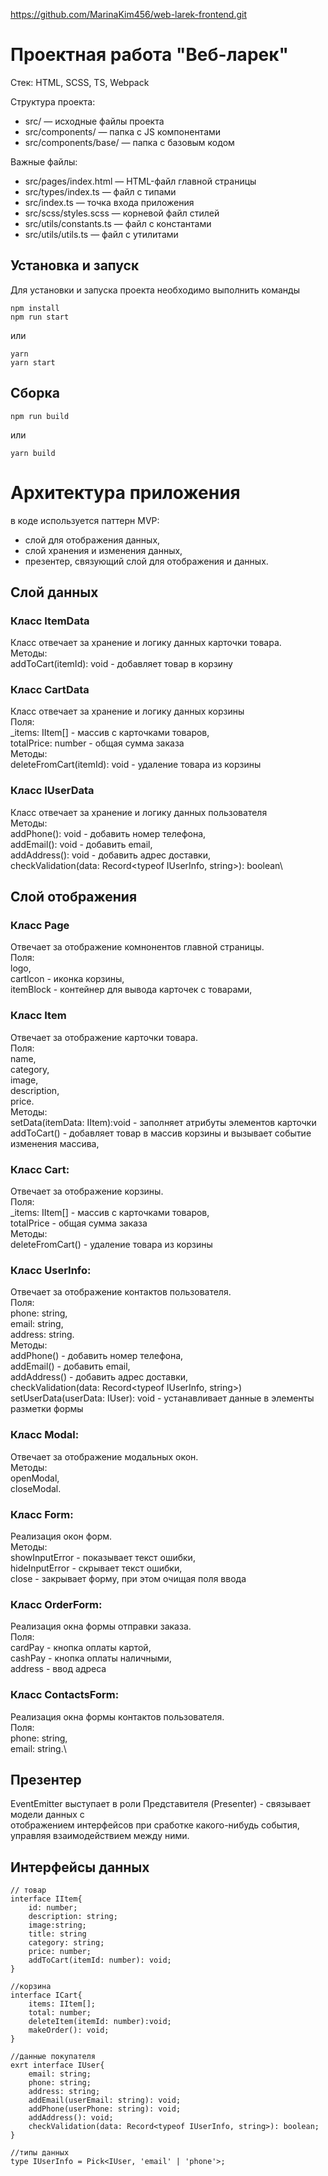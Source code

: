 https://github.com/MarinaKim456/web-larek-frontend.git
# Проектная работа "Веб-ларек"

Стек: HTML, SCSS, TS, Webpack

Структура проекта:
- src/ — исходные файлы проекта
- src/components/ — папка с JS компонентами
- src/components/base/ — папка с базовым кодом

Важные файлы:
- src/pages/index.html — HTML-файл главной страницы
- src/types/index.ts — файл с типами
- src/index.ts — точка входа приложения
- src/scss/styles.scss — корневой файл стилей
- src/utils/constants.ts — файл с константами
- src/utils/utils.ts — файл с утилитами

## Установка и запуск
Для установки и запуска проекта необходимо выполнить команды

```
npm install
npm run start
```

или

```
yarn
yarn start
```
## Сборка

```
npm run build
```

или

```
yarn build
```
# Архитектура приложения
в коде используется паттерн MVP:
- слой для отображения данных,
- слой хранения и изменения данных,
- презентер, связующий слой для отображения и данных.

## Слой данных
### Класс ItemData
Класс отвечает за хранение и логику данных карточки товара.\
Методы:\
addToCart(itemId): void - добавляет товар в корзину

### Класс CartData
Класс отвечает за хранение и логику данных корзины\
Поля:\
_items: IItem[] - массив с карточками товаров,\
totalPrice: number - общая сумма заказа\
Методы:\
deleteFromCart(itemId): void - удаление товара из корзины

### Класс IUserData
Класс отвечает за хранение и логику данных пользователя\
Методы:\
addPhone(): void - добавить номер телефона,\
addEmail(): void - добавить email,\
addAddress(): void - добавить адрес доставки,\
checkValidation(data: Record<typeof IUserInfo, string>): boolean\

## Слой отображения

### Класс Page
Отвечает за отображение комнонентов главной страницы.\
Поля:\
logo,\
cartIcon - иконка корзины,\
itemBlock - контейнер для вывода карточек с товарами,

### Класс Item
Отвечает за отображение карточки товара.\
Поля:\
name,\
category,\
image,\
description,\
price.\
Методы:\
setData(itemData: IItem):void - заполняет атрибуты элементов карточки\
addToCart() - добавляет товар в массив корзины и вызывает событие изменения массива,

### Класс Cart:
Отвечает за отображение корзины.\
Поля:\
_items: IItem[] - массив с карточками товаров,\
totalPrice - общая сумма заказа\
Методы:\
deleteFromCart() - удаление товара из корзины

### Класс UserInfo:
Отвечает за отображение контактов пользователя.\
Поля:\
phone: string,\
email: string,\
address: string.\
Методы:\
addPhone() - добавить номер телефона,\
addEmail() - добавить email,\
addAddress() - добавить адрес доставки,\
checkValidation(data: Record<typeof IUserInfo, string>) \
setUserData(userData: IUser): void - устанавливает данные в элементы разметки формы

### Класс Modal:
Отвечает за отображение модальных окон.\
Методы:\
openModal,\
closeModal.

### Класс Form:
Реализация окон форм.\
Методы:\
showInputError - показывает текст ошибки,\
hideInputError - скрывает  текст ошибки,\
close - закрывает форму, при этом очищая поля ввода

### Класс OrderForm:
Реализация окна формы отправки заказа.\
Поля: \
cardPay - кнопка оплаты картой,\
cashPay - кнопка оплаты наличными,\
address - ввод адреса

### Класс ContactsForm:
Реализация окна формы контактов пользователя.\
Поля: \
phone: string,\
email: string.\

## Презентер
EventEmitter выступает в роли Представителя (Presenter) - связывает модели данных с \
отображением интерфейсов при сработке какого-нибудь события, управляя взаимодействием между ними.

## Интерфейсы данных
````
// товар
interface IItem{
    id: number;
    description: string;
    image:string;
    title: string
    category: string; 
    price: number;
    addToCart(itemId: number): void;
}

//корзина
interface ICart{
    items: IItem[];
    total: number;
    deleteItem(itemId: number):void;
    makeOrder(): void;
}

//данные покупателя
exrt interface IUser{
    email: string;
    phone: string;
    address: string;
    addEmail(userEmail: string): void;
    addPhone(userPhone: string): void;
    addAddress(): void;
    checkValidation(data: Record<typeof IUserInfo, string>): boolean;
}

//типы данных
type IUserInfo = Pick<IUser, 'email' | 'phone'>;

````
